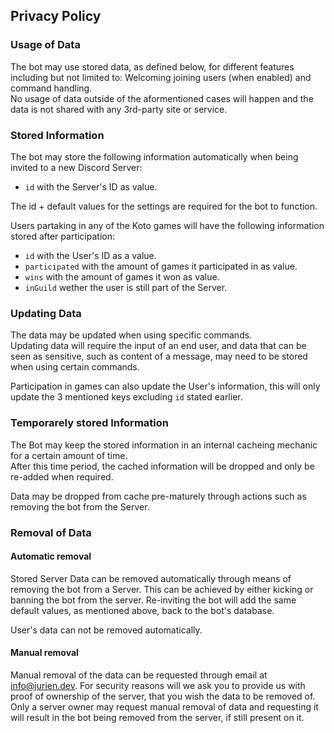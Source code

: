 ## Privacy Policy

### Usage of Data

The bot may use stored data, as defined below, for different features including but not limited to: Welcoming joining users (when enabled) and command handling.  
No usage of data outside of the aformentioned cases will happen and the data is not shared with any 3rd-party site or service.

### Stored Information

The bot may store the following information automatically when being invited to a new Discord Server:

-   `id` with the Server's ID as value.

The id + default values for the settings are required for the bot to function.

Users partaking in any of the Koto games will have the following information stored after participation:

-   `id` with the User's ID as a value.
-   `participated` with the amount of games it participated in as value.
-   `wins` with the amount of games it won as value.
-   `inGuild` wether the user is still part of the Server.

### Updating Data

The data may be updated when using specific commands.  
Updating data will require the input of an end user, and data that can be seen as sensitive, such as content of a message, may need to be stored when using certain commands.

Participation in games can also update the User's information, this will only update the 3 mentioned keys excluding `id` stated earlier.

### Temporarely stored Information

The Bot may keep the stored information in an internal cacheing mechanic for a certain amount of time.  
After this time period, the cached information will be dropped and only be re-added when required.

Data may be dropped from cache pre-maturely through actions such as removing the bot from the Server.

### Removal of Data

#### Automatic removal

Stored Server Data can be removed automatically through means of removing the bot from a Server. This can be achieved by either kicking or banning the bot from the server. Re-inviting the bot will add the same default values, as mentioned above, back to the bot's database.

User's data can not be removed automatically.

#### Manual removal

Manual removal of the data can be requested through email at [info@jurien.dev](mailto:info@jurien.dev).
For security reasons will we ask you to provide us with proof of ownership of the server, that you wish the data to be removed of. Only a server owner may request manual removal of data and requesting it will result in the bot being removed from the server, if still present on it.
